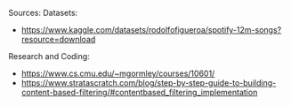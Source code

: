 


Sources:
Datasets:
- https://www.kaggle.com/datasets/rodolfofigueroa/spotify-12m-songs?resource=download

Research and Coding:
- https://www.cs.cmu.edu/~mgormley/courses/10601/
- https://www.stratascratch.com/blog/step-by-step-guide-to-building-content-based-filtering/#contentbased_filtering_implementation 
